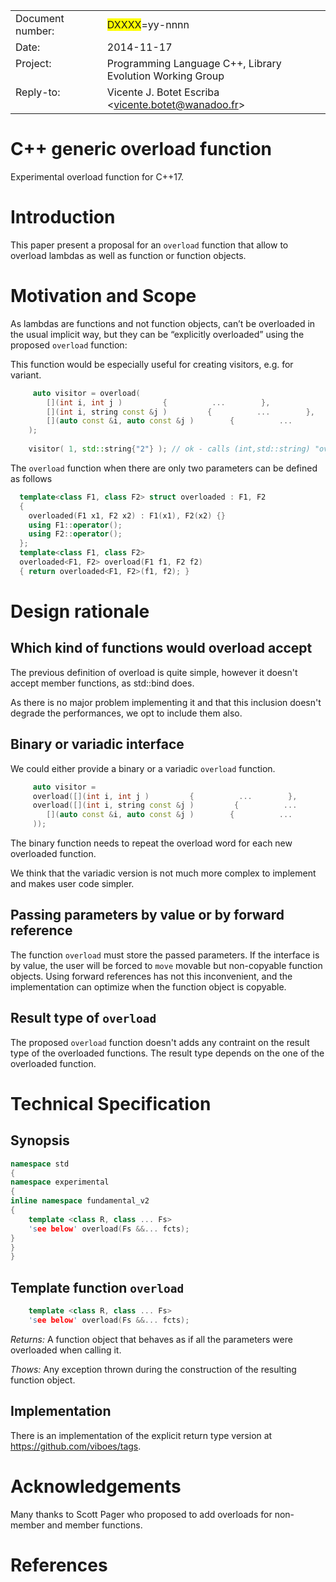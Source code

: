 <table border="0" cellpadding="0" cellspacing="0" style="border-collapse: collapse" bordercolor="#111111" width="607">
    <tr>
        <td width="172" align="left" valign="top">Document number:</td>
        <td width="435"><span style="background-color: #FFFF00">DXXXX</span>=yy-nnnn</td>
    </tr>
    <tr>
        <td width="172" align="left" valign="top">Date:</td>
        <td width="435">2014-11-17</td>
    </tr>
    <tr>
        <td width="172" align="left" valign="top">Project:</td>
        <td width="435">Programming Language C++, Library Evolution Working Group</td>
    </tr>
    <tr>
        <td width="172" align="left" valign="top">Reply-to:</td>
        <td width="435">Vicente J. Botet Escriba &lt;<a href="mailto:vicente.botet@wanadoo.fr">vicente.botet@wanadoo.fr</a>&gt;</td>
    </tr>
</table>

C++ generic overload function
=============================

Experimental overload function for C++17.

# Introduction

This paper present a proposal for an `overload` function that allow to overload lambdas 
as well as function or function objects.


# Motivation and Scope

As lambdas are functions and not function objects, can’t be overloaded in the usual 
implicit way, but they can be “explicitly overloaded” using the proposed `overload` 
function:

This function would be especially useful for creating visitors, e.g. for variant.

```c++
     auto visitor = overload(
        [](int i, int j )         {          ...        },
        [](int i, string const &j )         {          ...        },
        [](auto const &i, auto const &j )        {          ...        }
    );
    
    visitor( 1, std::string{"2"} ); // ok - calls (int,std::string) "overload"

```

The `overload` function when there are only two parameters can be defined as follows

```c++
  template<class F1, class F2> struct overloaded : F1, F2
  {
    overloaded(F1 x1, F2 x2) : F1(x1), F2(x2) {}
    using F1::operator();
    using F2::operator();
  };
  template<class F1, class F2>
  overloaded<F1, F2> overload(F1 f1, F2 f2)
  { return overloaded<F1, F2>(f1, f2); }
```


# Design rationale

## Which kind of functions would overload accept

The previous definition of overload is quite simple, however it doesn't accept member 
functions, as std::bind does.


As there is no major problem implementing it and that this inclusion doesn't degrade the 
performances, we opt to include them also. 

## Binary or variadic interface

We could either provide a binary or a variadic `overload` function. 

```c++
     auto visitor = 
     overload([](int i, int j )         {          ...        },
     overload([](int i, string const &j )         {          ...        },
        [](auto const &i, auto const &j )        {          ...        }
     ));

```

The binary function needs to repeat the overload word for each new overloaded function.


We think that the variadic version is not much more complex to implement and makes user 
code simpler.


## Passing parameters by value or by forward reference

The function `overload` must store the passed parameters. If the interface is by value, 
the user will be forced to `move` movable but non-copyable function objects. Using forward 
references has not this inconvenient, and the implementation can optimize when the 
function object is copyable.

## Result type of `overload`

The proposed `overload` function doesn't adds any contraint on the result type of the 
overloaded functions. The result type depends on the one of the overloaded function.


# Technical Specification

## Synopsis 


```c++
namespace std
{
namespace experimental
{
inline namespace fundamental_v2
{
    template <class R, class ... Fs>
    'see below' overload(Fs &&... fcts);
}
}
}
```

## Template function `overload` 

```c++
    template <class R, class ... Fs>
    'see below' overload(Fs &&... fcts);

```

*Returns:* A function object that behaves as if all the parameters were overloaded when 
calling it.

*Thows:* Any exception thrown during the construction of the resulting function object.

## Implementation

There is an implementation of the explicit return type version at https://github.com/viboes/tags.

# Acknowledgements 

Many thanks to Scott Pager who proposed to add overloads for non-member and member functions. 

# References

